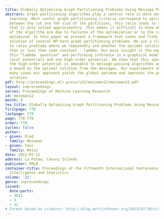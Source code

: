 ```yaml
---
title: Globally Optimizing Graph Partitioning Problems Using Message Passing
abstract: Graph partitioning algorithms play a central role in data analysis and machine
  learning. Most useful graph partitioning criteria correspond to optimizing a ratio
  between the cut and the size of the partitions, this ratio leads to an NP-hard problem
  that is only solved approximately. This makes it difficult to know whether failures
  of the algorithm are due to failures of the optimization or to the criterion being
  optimized. In this paper we present a framework that seeks and finds the optimal
  solution of several NP-hard graph partitioning problems. We use a classical approach
  to ratio problems where we repeatedly ask whether the optimal solution is greater
  than or less than some constant - lambda. Our main insight is the equivalence between
  this “lambda  question” and performing inference in a graphical model with many
  local potentials and one high-order potential. We show that this specific form of
  the high-order potential is amenable to message-passing algorithms and how to obtain
  a bound on the optimal solution from the messages. Our experiments show that in
  many cases our approach yields the global optimum and improves the popular spectral
  solution.
pdf: http://proceedings.mlr.press/v22/mezuman12/mezuman12.pdf
layout: inproceedings
series: Proceedings of Machine Learning Research
id: mezuman12
month: 0
tex_title: Globally Optimizing Graph Partitioning Problems Using Message Passing
firstpage: 770
lastpage: 778
page: 770-778
order: 770
cycles: false
author:
- given: Elad
  family: Mezuman
- given: Yair
  family: Weiss
date: 2012-03-21
address: La Palma, Canary Islands
publisher: PMLR
container-title: Proceedings of the Fifteenth International Conference on Artificial
  Intelligence and Statistics
volume: '22'
genre: inproceedings
issued:
  date-parts:
  - 2012
  - 3
  - 21
# Format based on citeproc: http://blog.martinfenner.org/2013/07/30/citeproc-yaml-for-bibliographies/
---
```

